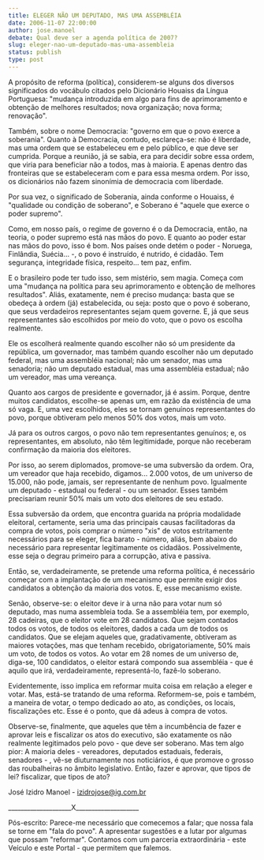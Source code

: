 ```yaml
---
title: ELEGER NÃO UM DEPUTADO, MAS UMA ASSEMBLÉIA
date: 2006-11-07 22:00:00
author: jose.manoel
debate: Qual deve ser a agenda política de 2007?
slug: eleger-nao-um-deputado-mas-uma-assembleia
status: publish 
type: post
---
```


A propósito de reforma (política), considerem-se alguns dos diversos significados do vocábulo citados pelo Dicionário Houaiss da Língua Portuguesa: "mudança introduzida em algo para fins de aprimoramento e obtenção de melhores resultados; nova organização; nova forma; renovação".  

Também, sobre o nome Democracia: "governo em que o povo exerce a soberania". Quanto à Democracia, contudo, esclareça-se: não é liberdade, mas uma ordem que se estabeleceu em e pelo público, e que deve ser cumprida. Porque a reunião, já se sabia, era para decidir sobre essa ordem, que viria para beneficiar não a todos, mas à maioria. E apenas dentro das fronteiras que se estabeleceram com e para essa mesma ordem. Por isso, os dicionários não fazem sinonímia de democracia com liberdade.  

Por sua vez, o significado de Soberania, ainda conforme o Houaiss, é "qualidade ou condição de soberano", e Soberano é "aquele que exerce o poder supremo".  

Como, em nosso país, o regime de governo é o da Democracia, então, na teoria, o poder supremo está nas mãos do povo. E quanto ao poder estar nas mãos do povo, isso é bom. Nos países onde detém o poder - Noruega, Finlândia, Suécia... -, o povo é instruído, é nutrido, é cidadão. Tem segurança, integridade física, respeito... tem paz, enfim.  

E o brasileiro pode ter tudo isso, sem mistério, sem magia. Começa com uma "mudança na política para seu aprimoramento e obtenção de melhores resultados". Aliás, exatamente, nem é preciso mudança: basta que se obedeça à ordem (já) estabelecida, ou seja: posto que o povo é soberano, que seus verdadeiros representantes sejam quem governe. E, já que seus representantes são escolhidos por meio do voto, que o povo os escolha realmente.  

Ele os escolherá realmente quando escolher não só um presidente da república, um governador, mas também quando escolher não um deputado federal, mas uma assembléia nacional; não um senador, mas uma senadoria; não um deputado estadual, mas uma assembléia estadual; não um vereador, mas uma vereança.   

Quanto aos cargos de presidente e governador, já é assim. Porque, dentre muitos candidatos, escolhe-se apenas um, em razão da existência de uma só vaga. E, uma vez escolhidos, eles se tornam genuínos representantes do povo, porque obtiveram pelo menos 50% dos votos, mais um voto.  

Já para os outros cargos, o povo não tem representantes genuínos; e, os representantes, em absoluto, não têm legitimidade, porque não receberam confirmação da maioria dos eleitores.  

Por isso, ao serem diplomados, promove-se uma subversão da ordem. Ora, um vereador que haja recebido, digamos... 2.000 votos, de um universo de 15.000, não pode, jamais, ser representante de nenhum povo. Igualmente um deputado - estadual ou federal - ou um senador. Esses também precisariam reunir 50% mais um voto dos eleitores de seu estado.  

Essa subversão da ordem, que encontra guarida na própria modalidade eleitoral, certamente, seria uma das principais causas facilitadoras da compra de votos, pois comprar o número "xis" de votos estritamente necessários para se eleger, fica barato - número, aliás, bem abaixo do necessário para representar legitimamente os cidadãos. Possivelmente, esse seja o degrau primeiro para a corrupção, ativa e passiva.   

Então, se, verdadeiramente, se pretende uma reforma política, é necessário começar com a implantação de um mecanismo que permite exigir dos candidatos a obtenção da maioria dos votos. E, esse mecanismo existe.  

Senão, observe-se: o eleitor deve ir à urna não para votar num só deputado, mas numa assembleia toda. Se a assembléia tem, por exemplo, 28 cadeiras, que o eleitor vote em 28 candidatos. Que sejam contados todos os votos, de todos os eleitores, dados a cada um de todos os candidatos. Que se elejam aqueles que, gradativamente, obtiveram as maiores votações, mas que tenham recebido, obrigatoriamente, 50% mais um voto, de todos os votos. Ao votar em 28 nomes de um universo de, diga-se, 100 candidatos, o eleitor estará compondo sua assembléia - que é aquilo que irá, verdadeiramente, representá-lo, fazê-lo soberano.  

Evidentemente, isso implica em reformar muita coisa em relação a eleger e votar. Mas, está-se tratando de uma reforma. Reformem-se, pois e também, a maneira de votar, o tempo dedicado ao ato, as condições, os locais, fiscalizações etc. Esse é o ponto, que dá adeus à compra de votos.  

Observe-se, finalmente, que aqueles que têm a incumbência de fazer e aprovar leis e fiscalizar os atos do executivo, são exatamente os não realmente legitimados pelo povo - que deve ser soberano. Mas tem algo pior: A maioria deles - vereadores, deputados estaduais, federais, senadores - , vê-se diuturnamente nos noticiários, é que promove o grosso das roubalheiras no âmbito legislativo. Então, fazer e aprovar, que tipos de lei? fiscalizar, que tipos de ato?  

José Izidro Manoel - izidrojose@ig.com.br   

\_\_\_\_\_\_\_\_\_\_\_\_\_\_\_\_\_\_\_\_X\_\_\_\_\_\_\_\_\_\_\_\_\_\_\_\_\_\_\_\_  

Pós-escrito: Parece-me necessário que comecemos a falar; que nossa fala se torne em "fala do povo". A apresentar sugestões e a lutar por algumas que possam "reformar". Contamos com um parceria extraordinária - este Veículo e este Portal - que permitem que falemos.
